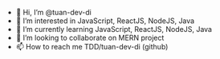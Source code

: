 - 👋 Hi, I’m @tuan-dev-di
- 👀 I’m interested in JavaScript, ReactJS, NodeJS, Java
- 🌱 I’m currently learning JavaScript, ReactJS, NodeJS, Java
- 💞️ I’m looking to collaborate on MERN project
- 📫 How to reach me TDD/tuan-dev-di (github)

<!---
tuan-dev-di/tuan-dev-di is a ✨ special ✨ repository because its `README.md` (this file) appears on your GitHub profile.
You can click the Preview link to take a look at your changes.
--->
